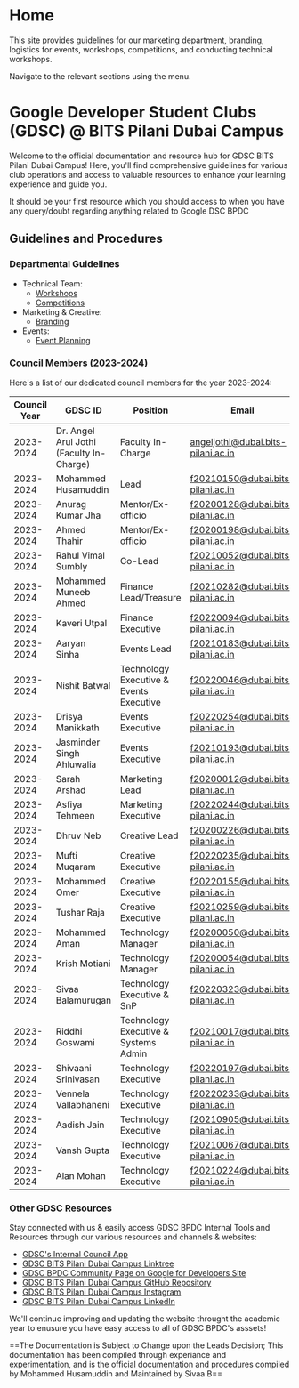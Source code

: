 # Home

This site provides guidelines for our marketing department, branding, logistics for events, workshops, competitions, and conducting technical workshops.

Navigate to the relevant sections using the menu.

# Google Developer Student Clubs (GDSC) @ BITS Pilani Dubai Campus

Welcome to the official documentation and resource hub for GDSC BITS Pilani Dubai Campus! Here, you'll find comprehensive guidelines for various club operations and access to valuable resources to enhance your learning experience and guide you.

It should be your first resource which you should access to when you have any query/doubt regarding anything related to Google DSC BPDC

## Guidelines and Procedures

### Departmental Guidelines

- Technical Team: 
    - [Workshops](https://sivaab.github.io/GDSC-SnP/workshops/)
    - [Competitions](https://sivaab.github.io/GDSC-SnP/competitions/)
- Marketing & Creative: 
    - [Branding](https://sivaab.github.io/GDSC-SnP/branding/)
- Events: 
    - [Event Planning](https://sivaab.github.io/GDSC-SnP/events/)

### Council Members (2023-2024)

Here's a list of our dedicated council members for the year 2023-2024:

| Council Year | GDSC ID                               | Position                                   | Email                                |
|--------------|---------------------------------------|--------------------------------------------|--------------------------------------|
| 2023-2024    | Dr. Angel Arul Jothi (Faculty In-Charge) | Faculty In-Charge                       | angeljothi@dubai.bits-pilani.ac.in   |
| 2023-2024    | Mohammed Husamuddin                   | Lead                                       | f20210150@dubai.bits-pilani.ac.in    |
| 2023-2024    | Anurag Kumar Jha                      | Mentor/Ex-officio                          | f20200128@dubai.bits-pilani.ac.in    |
| 2023-2024    | Ahmed Thahir                          | Mentor/Ex-officio                          | f20200198@dubai.bits-pilani.ac.in    |
| 2023-2024    | Rahul Vimal Sumbly                    | Co-Lead                                    | f20210052@dubai.bits-pilani.ac.in    |
| 2023-2024    | Mohammed Muneeb Ahmed                 | Finance Lead/Treasure                      | f20210282@dubai.bits-pilani.ac.in    |
| 2023-2024    | Kaveri Utpal                          | Finance Executive                          | f20220094@dubai.bits-pilani.ac.in    |
| 2023-2024    | Aaryan Sinha                          | Events Lead                                | f20210183@dubai.bits-pilani.ac.in    |
| 2023-2024    | Nishit Batwal                         | Technology Executive & Events Executive    | f20220046@dubai.bits-pilani.ac.in    |
| 2023-2024    | Drisya Manikkath                      | Events Executive                           | f20220254@dubai.bits-pilani.ac.in    |
| 2023-2024    | Jasminder Singh Ahluwalia             | Events Executive                           | f20210193@dubai.bits-pilani.ac.in    |
| 2023-2024    | Sarah Arshad                          | Marketing Lead                             | f20200012@dubai.bits-pilani.ac.in    |
| 2023-2024    | Asfiya Tehmeen                        | Marketing Executive                        | f20220244@dubai.bits-pilani.ac.in    |
| 2023-2024    | Dhruv Neb                             | Creative Lead                              | f20200226@dubai.bits-pilani.ac.in    |
| 2023-2024    | Mufti Muqaram                         | Creative Executive                         | f20220235@dubai.bits-pilani.ac.in    |
| 2023-2024    | Mohammed Omer                         | Creative Executive                         | f20220155@dubai.bits-pilani.ac.in    |
| 2023-2024    | Tushar Raja                           | Creative Executive                         | f20210259@dubai.bits-pilani.ac.in    |
| 2023-2024    | Mohammed Aman                         | Technology Manager                         | f20200050@dubai.bits-pilani.ac.in    |
| 2023-2024    | Krish Motiani                         | Technology Manager                         | f20200054@dubai.bits-pilani.ac.in    |
| 2023-2024    | Sivaa Balamurugan                     | Technology Executive & SnP                 | f20220323@dubai.bits-pilani.ac.in    |
| 2023-2024    | Riddhi Goswami                        | Technology Executive & Systems Admin       | f20210017@dubai.bits-pilani.ac.in    |
| 2023-2024    | Shivaani Srinivasan                   | Technology Executive                       | f20220197@dubai.bits-pilani.ac.in    |
| 2023-2024    | Vennela Vallabhaneni                  | Technology Executive                       | f20220233@dubai.bits-pilani.ac.in    |
| 2023-2024    | Aadish Jain                           | Technology Executive                       | f20210905@dubai.bits-pilani.ac.in    |
| 2023-2024    | Vansh Gupta                           | Technology Executive                       | f20210067@dubai.bits-pilani.ac.in    |
| 2023-2024    | Alan Mohan                            | Technology Executive                       | f20210224@dubai.bits-pilani.ac.in    |

### Other GDSC Resources

Stay connected with us & easily access GDSC BPDC Internal Tools and Resources through our various resources and channels & websites:

- [GDSC's Internal Council App](https://gdscbpdc.streamlit.app/)
- [GDSC BITS Pilani Dubai Campus Linktree](https://linktr.ee/gdsc_bpdc?utm_source=linktree_profile_share&ltsid=0cec78d8-cf20-4f72-87ce-55eb18c6e328)
- [GDSC BPDC Community Page on Google for Developers Site](https://gdsc.community.dev/bits-pilani-dubai/)
- [GDSC BITS Pilani Dubai Campus GitHub Repository](https://github.com/GDSC-BPDC)
- [GDSC BITS Pilani Dubai Campus Instagram](https://www.instagram.com/gdsc_bpdc/)
- [GDSC BITS Pilani Dubai Campus LinkedIn](https://www.linkedin.com/company/google-developer-student-club-bits-dubai/?viewAsMember=true)

We'll continue improving and updating the website throught the academic year to enusure you have easy access to all of GDSC BPDC's asssets!

  ==The Documentation is Subject to Change upon the Leads Decision; This documentation has been compiled through experiance and experimentation, and is the official documentation and procedures compiled by Mohammed Husamuddin and Maintained by Sivaa B==
